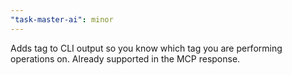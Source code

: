 ```yaml
---
"task-master-ai": minor
---
```


Adds tag to CLI output so you know which tag you are performing operations on. Already supported in the MCP response.
